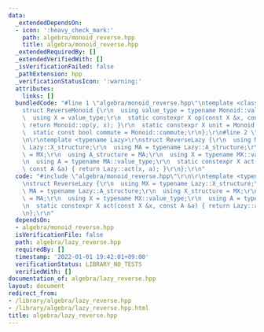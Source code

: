 ```yaml
---
data:
  _extendedDependsOn:
  - icon: ':heavy_check_mark:'
    path: algebra/monoid_reverse.hpp
    title: algebra/monoid_reverse.hpp
  _extendedRequiredBy: []
  _extendedVerifiedWith: []
  _isVerificationFailed: false
  _pathExtension: hpp
  _verificationStatusIcon: ':warning:'
  attributes:
    links: []
  bundledCode: "#line 1 \"algebra/monoid_reverse.hpp\"\ntemplate <class Monoid>\r\n\
    struct ReverseMonoid {\r\n  using value_type = typename Monoid::value_type;\r\n\
    \  using X = value_type;\r\n  static constexpr X op(const X &x, const X &y) {\
    \ return Monoid::op(y, x); }\r\n  static constexpr X unit = Monoid::unit;\r\n\
    \  static const bool commute = Monoid::commute;\r\n};\r\n#line 2 \"algebra/lazy_reverse.hpp\"\
    \n\r\ntemplate <typename Lazy>\r\nstruct ReverseLazy {\r\n  using MX = typename\
    \ Lazy::X_structure;\r\n  using MA = typename Lazy::A_structure;\r\n  using X_structure\
    \ = MX;\r\n  using A_structure = MA;\r\n  using X = typename MX::value_type;\r\
    \n  using A = typename MA::value_type;\r\n  static constexpr X act(const X &x,\
    \ const A &a) { return Lazy::act(x, a); }\r\n};\r\n"
  code: "#include \"algebra/monoid_reverse.hpp\"\r\n\r\ntemplate <typename Lazy>\r\
    \nstruct ReverseLazy {\r\n  using MX = typename Lazy::X_structure;\r\n  using\
    \ MA = typename Lazy::A_structure;\r\n  using X_structure = MX;\r\n  using A_structure\
    \ = MA;\r\n  using X = typename MX::value_type;\r\n  using A = typename MA::value_type;\r\
    \n  static constexpr X act(const X &x, const A &a) { return Lazy::act(x, a); }\r\
    \n};\r\n"
  dependsOn:
  - algebra/monoid_reverse.hpp
  isVerificationFile: false
  path: algebra/lazy_reverse.hpp
  requiredBy: []
  timestamp: '2022-01-01 19:42:01+09:00'
  verificationStatus: LIBRARY_NO_TESTS
  verifiedWith: []
documentation_of: algebra/lazy_reverse.hpp
layout: document
redirect_from:
- /library/algebra/lazy_reverse.hpp
- /library/algebra/lazy_reverse.hpp.html
title: algebra/lazy_reverse.hpp
---
```

